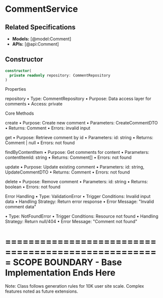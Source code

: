 # CommentService

## Related Specifications
- **Models:** [@model:Comment]
- **APIs:** [@api:Comment]

## Constructor
```typescript
constructor(
  private readonly repository: CommentRepository
)
```

Properties

repository
• Type: CommentRepository
• Purpose: Data access layer for comments
• Access: private

Core Methods

create
• Purpose: Create new comment
• Parameters: CreateCommentDTO
• Returns: Comment
• Errors: invalid input

get
• Purpose: Retrieve comment by id
• Parameters: id: string
• Returns: Comment | null
• Errors: not found

findByContentItem
• Purpose: Get comments for content
• Parameters: contentItemId: string
• Returns: Comment[]
• Errors: not found

update
• Purpose: Update existing comment
• Parameters: id: string, UpdateCommentDTO
• Returns: Comment
• Errors: not found

delete
• Purpose: Remove comment
• Parameters: id: string
• Returns: boolean
• Errors: not found

Error Handling
• Type: ValidationError
• Trigger Conditions: Invalid input data
• Handling Strategy: Return error response
• Error Message: "Invalid comment data"

• Type: NotFoundError
• Trigger Conditions: Resource not found
• Handling Strategy: Return null/404
• Error Message: "Comment not found"

=====================================================
SCOPE BOUNDARY - Base Implementation Ends Here
=====================================================

Note: Class follows generation rules for 10K user site scale.
Complex features noted as future extensions.
